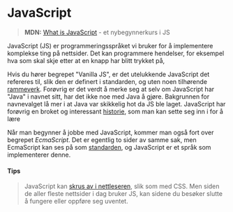# JavaScript

> **MDN:** [What is JavaScript](https://developer.mozilla.org/en-US/docs/Learn/JavaScript/First_steps/What_is_JavaScript) - et nybegynnerkurs i JS

JavaScript (JS) er programmeringsspråket vi bruker for å implementere komplekse ting på nettsider. Det kan programmere hendelser, for eksempel hva som skal skje etter at en knapp har blitt trykket på,


Hvis du hører begrepet "Vanilla JS", er det utelukkende JavaScript det refereres til, slik den er definert i standarden, og uten noen tilhørende [rammeverk](05-javascript/rammeverk.md). Forøvrig er det verdt å merke seg at selv om JavaScript har "Java" i navnet sitt, har det ikke noe med Java å gjøre. Bakgrunnen for navnevalget lå mer i at Java var skikkelig hot da JS ble laget. JavaScript har forøvrig en broket og interessant [historie](https://en.wikipedia.org/wiki/JavaScript), som man kan sette seg inn i for å lære

Når man begynner å jobbe med JavaScript, kommer man også fort over begrepet _EcmaScript_. Det er egentlig to sider av samme sak, men EcmaScript kan ses på som  [standarden](05-javascript/ecmascript.md), og JavaScript er et språk som implementerer denne.

#### Tips
> JavaScript kan [skrus av i nettleseren](https://productforums.google.com/forum/#!msg/chrome/BYOQskiuGU0/5PRO2P-1WWwJ), slik som med CSS. Men siden de aller fleste nettsider i dag bruker JS, kan sidene du besøker slutte å fungere eller oppføre seg uventet.
